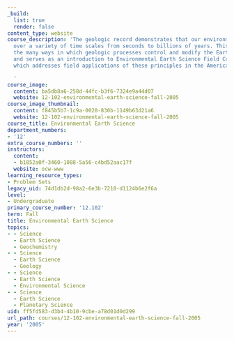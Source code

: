 ```yaml
---
_build:
  list: true
  render: false
content_type: website
course_description: 'The geologic record demonstrates that our environment has changed
  over a variety of time scales from seconds to billions of years. This course explores
  the many ways in which geologic processes control and modify the Earth''s environment
  and serves as an introduction to Environmental Earth Science Field Course (12.120),
  which addresses field applications of these principles in the American Southwest.

  '
course_image:
  content: ba5db8a6-258d-44fc-b3f6-7324e9a44d07
  website: 12-102-environmental-earth-science-fall-2005
course_image_thumbnail:
  content: f845b5b7-1c9a-0020-830b-1149b63d21a6
  website: 12-102-environmental-earth-science-fall-2005
course_title: Environmental Earth Science
department_numbers:
- '12'
extra_course_numbers: ''
instructors:
  content:
  - b1852a0f-3460-1088-5a56-c4bd52aac17f
  website: ocw-www
learning_resource_types:
- Problem Sets
legacy_uid: 74d1db2d-98a2-6e3b-7210-d1124b6e2f6a
level:
- Undergraduate
primary_course_number: '12.102'
term: Fall
title: Environmental Earth Science
topics:
- - Science
  - Earth Science
  - Geochemistry
- - Science
  - Earth Science
  - Geology
- - Science
  - Earth Science
  - Environmental Science
- - Science
  - Earth Science
  - Planetary Science
uid: ff5fd583-d3b4-4b10-9cbe-a78d01d0d299
url_path: courses/12-102-environmental-earth-science-fall-2005
year: '2005'
---
```

